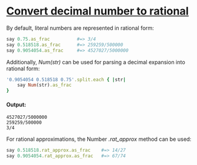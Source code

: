 [1]: http://rosettacode.org/wiki/Convert_decimal_number_to_rational

# [Convert decimal number to rational][1]

By default, literal numbers are represented in rational form:

```ruby
say 0.75.as_frac          #=> 3/4
say 0.518518.as_frac      #=> 259259/500000
say 0.9054054.as_frac     #=> 4527027/5000000
```

Additionally, *Num(str)* can be used for parsing a decimal expansion into rational form:

```ruby
'0.9054054 0.518518 0.75'.split.each { |str|
    say Num(str).as_frac
}
```

#### Output:
```
4527027/5000000
259259/500000
3/4
```

For rational approximations, the Number *.rat_approx* method can be used:

```ruby
say 0.518518.rat_approx.as_frac    #=> 14/27
say 0.9054054.rat_approx.as_frac   #=> 67/74
```
